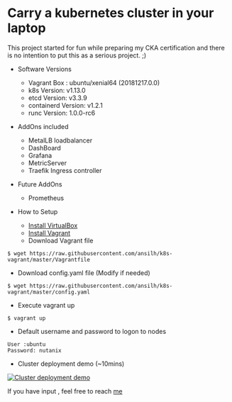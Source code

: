 # Carry a kubernetes cluster in your laptop

This project started for fun while preparing my CKA certification and there is no intention to put this as a serious project. ;)

* Software Versions
  - Vagrant Box : ubuntu/xenial64 (20181217.0.0)
  - k8s Version: v1.13.0
  - etcd Version: v3.3.9
  - containerd Version: v1.2.1
  - runc Version: 1.0.0-rc6

* AddOns included
  - MetalLB loadbalancer
  - DashBoard
  - Grafana
  - MetricServer
  - Traefik Ingress controller
* Future AddOns
  - Prometheus

* How to Setup
  - [Install VirtualBox](https://www.virtualbox.org/wiki/Downloads)
  - [Install Vagrant](https://www.vagrantup.com/)
  - Download Vagrant file
```
$ wget https://raw.githubusercontent.com/ansilh/k8s-vagrant/master/Vagrantfile
```
 * Download config.yaml file (Modify if needed)
```
$ wget https://raw.githubusercontent.com/ansilh/k8s-vagrant/master/config.yaml
```
 * Execute vagrant up
```
$ vagrant up
```
* Default username and password to logon to nodes
```
User :ubuntu
Password: nutanix
```
* Cluster deployment demo (~10mins)

 [![Cluster deployment demo](https://raw.githubusercontent.com/ansilh/k8s-vagrant/master/k8s-demo.png)](https://www.youtube.com/watch?v=5bSrwGvdWw0&hd=1 "Cluster deployment demo")

If you have input , feel free to reach [me](https://www.linkedin.com/in/ansil-h-%E2%98%81-48b61415/)
